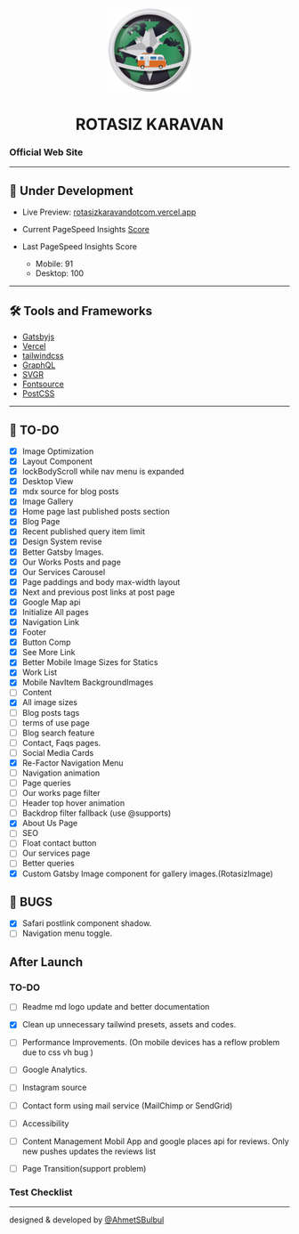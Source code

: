 <p align="center">
  <a href="https://rotasizkaravandotcom.vercel.app/">
    <img alt="Rotasiz Karavan" src="https://github.com/AhmetSBulbul/rotasizkaravandotcom/blob/main/src/images/logo-rozet.png?raw=true" width="150" />
  </a>
</p>
<h1 align="center">
  ROTASIZ KARAVAN
</h1>

### Official Web Site

---

## 🚀 Under Development

- Live Preview: [rotasizkaravandotcom.vercel.app](https://rotasizkaravandotcom.vercel.app/)

- Current PageSpeed Insights [Score](https://developers.google.com/speed/pagespeed/insights/?hl=tr&url=https%3A%2F%2Frotasizkaravandotcom.vercel.app%2F&tab=desktop)

- Last PageSpeed Insights Score
  - Mobile: 91 
  - Desktop: 100

---

## 🛠 Tools and Frameworks

- [Gatsbyjs](https://www.gatsbyjs.com/)
- [Vercel](https://vercel.com/)
- [tailwindcss](https://tailwindcss.com/)
- [GraphQL](https://graphql.org/)
- [SVGR](https://react-svgr.com/)
- [Fontsource](https://fontsource.org/)
- [PostCSS](https://postcss.org/)

---

## 📝 TO-DO 

- [x] Image Optimization
- [x] Layout Component
- [x] lockBodyScroll while nav menu is expanded
- [x] Desktop View
- [x] mdx source for blog posts
- [x] Image Gallery
- [x] Home page last published posts section
- [x] Blog Page
- [x] Recent published query item limit
- [x] Design System revise
- [x] Better Gatsby Images.
- [x] Our Works Posts and page
- [x] Our Services Carousel
- [x] Page paddings and body max-width layout
- [x] Next and previous post links at post page
- [x] Google Map api
- [x] Initialize All pages
- [x] Navigation Link
- [x] Footer
- [x] Button Comp
- [x] See More Link
- [x] Better Mobile Image Sizes for Statics
- [x] Work List
- [x] Mobile NavItem BackgroundImages
- [ ] Content
- [x] All image sizes
- [ ] Blog posts tags
- [ ] terms of use page
- [ ] Blog search feature
- [ ] Contact, Faqs pages.
- [ ] Social Media Cards
- [x] Re-Factor Navigation Menu
- [ ] Navigation animation
- [ ] Page queries
- [ ] Our works page filter
- [ ] Header top hover animation
- [ ] Backdrop filter fallback (use @supports)
- [x] About Us Page 
- [ ] SEO
- [ ] Float contact button
- [ ] Our services page
- [ ] Better queries
- [x] Custom Gatsby Image component for gallery images.(RotasizImage)

## 🐞 BUGS

- [x] Safari postlink component shadow.
- [ ] Navigation menu toggle.

## After Launch

### TO-DO

- [ ] Readme md logo update and better documentation
- [x] Clean up unnecessary tailwind presets, assets and codes.
- [ ] Performance Improvements. (On mobile devices has a reflow problem due to css vh bug )
- [ ] Google Analytics.
- [ ] Instagram source
- [ ] Contact form using mail service (MailChimp or SendGrid)
- [ ] Accessibility

- [ ] Content Management Mobil App and google places api for reviews. Only new pushes updates the reviews list
- [ ] Page Transition(support problem)


### Test Checklist


---

designed & developed by [@AhmetSBulbul](https://ahmetsafabulbul.com/)
